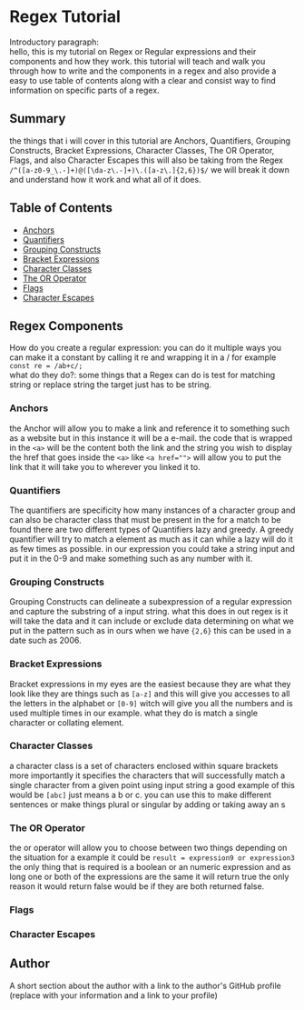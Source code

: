 # Regex Tutorial

Introductory paragraph: \
hello, this is my tutorial on Regex or Regular expressions and their components and how they work. this tutorial will teach and walk you through how to write and the components in a regex and also provide a easy to use table of contents along with a clear and consist way to find information on specific parts of a regex. 

## Summary

the things that i will cover in this tutorial are Anchors, Quantifiers, Grouping Constructs, Bracket Expressions, Character Classes, The OR Operator, Flags, and also Character Escapes
this will also be taking from the Regex `/^([a-z0-9_\.-]+)@([\da-z\.-]+)\.([a-z\.]{2,6})$/` we will break it down and understand how it work and what all of it does.

## Table of Contents

- [Anchors](#anchors)
- [Quantifiers](#quantifiers)
- [Grouping Constructs](#grouping-constructs)
- [Bracket Expressions](#bracket-expressions)
- [Character Classes](#character-classes)
- [The OR Operator](#the-or-operator)
- [Flags](#flags)
- [Character Escapes](#character-escapes)

## Regex Components
How do you create a regular expression:  you can do it multiple ways you can make it a constant by calling it re and wrapping it in a / for example `const re = /ab+c/;` \
what do they do?: some things that a Regex can do is test for matching string or replace string the target just has to be string.

### Anchors
the Anchor will allow you to make a link and reference it to something such as a website but in this instance it will be a e-mail. the code that is wrapped in the `<a>` will be the content both the link and the string you wish to display the href that goes inside the `<a>` like `<a href="">` will allow you to put the link that it will take you to wherever you linked it to.
### Quantifiers
The quantifiers are specificity how many instances of a character group and can also be character class that must be present in the for a match to be found there are two different types of Quantifiers lazy and greedy. A greedy quantifier will try to match a element as much as it can while a lazy will do it as few times as possible. in our expression you could take a string input and put it in the 0-9 and make something such as any number with it.
### Grouping Constructs
Grouping Constructs can delineate a subexpression of a regular expression and capture the substring of a input string. what this does in out regex is it will take the data and it can include or exclude data determining on what we put in the pattern such as in ours when we have `{2,6}` this can be used in a date such as 2006.
### Bracket Expressions
Bracket expressions in my eyes are the easiest because they are what they look like they are things such as `[a-z]` and this will give you accesses to all the letters in the alphabet or `[0-9]` witch will give you all the numbers and is used multiple times in our example. what they do is match a single character or collating element. 
### Character Classes
a character class is a set of characters enclosed within square brackets more importantly it specifies the characters that will successfully match a single character from a given point using input string a good example of this would be `[abc]` just means a b or c. you can use this to make different sentences or make things plural or singular by adding or taking away an s
### The OR Operator
the or operator will allow you to choose between two things depending on the situation for a example it could be `result = expression9 or expression3` the only thing that is required is a boolean or an numeric expression and as long one or both of the expressions are the same it will return true the only reason it would return false would be if they are both returned false. 
### Flags

### Character Escapes

## Author

A short section about the author with a link to the author's GitHub profile (replace with your information and a link to your profile)
